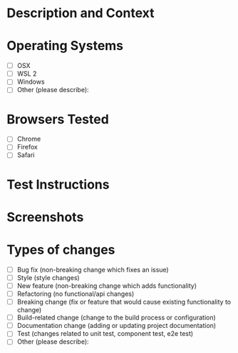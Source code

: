 # Description and Context

 <!-- What should others know about this code? -->

# Operating Systems

<!-- What kind of OS did you use for development? -->

- [ ] OSX
- [ ] WSL 2
- [ ] Windows
- [ ] Other (please describe):

# Browsers Tested

<!-- What kind of browsers have you tested? -->

- [ ] Chrome
- [ ] Firefox
- [ ] Safari

# Test Instructions

 <!-- How to see your changes, what to look out for. -->

# Screenshots

 <!-- If your code introduces a visual change, include screenshots showing the UI before and after -->

# Types of changes

 <!-- What types of changes does your code introduce? Put an `x` in all the boxes that apply: -->

- [ ] Bug fix (non-breaking change which fixes an issue)
- [ ] Style (style changes)
- [ ] New feature (non-breaking change which adds functionality)
- [ ] Refactoring (no functional/api changes)
- [ ] Breaking change (fix or feature that would cause existing functionality to change)
- [ ] Build-related change (change to the build process or configuration)
- [ ] Documentation change (adding or updating project documentation)
- [ ] Test (changes related to unit test, component test, e2e test)
- [ ] Other (please describe):

